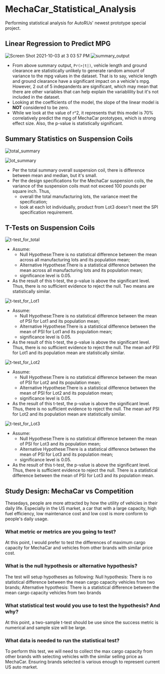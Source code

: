 # MechaCar_Statistical_Analysis
Performing statistical analysis for AutoRUs' newest prototype special project.

## Linear Regression to Predict MPG
![Screen Shot 2021-10-03 at 3 03 57 PM](https://user-images.githubusercontent.com/66225050/135796857-122ce0f2-f6ee-4443-bc03-e53b09af643e.png)
![summary_output](https://user-images.githubusercontent.com/66225050/135796813-ede896a5-89af-4925-b831-766ce240544f.png)

- From above summary output, `Pr(>|t|)`, vehicle length and ground clearance are statistically unlikely to generate random amount of variance to the mpg values in the dataset. That is to say, vehicle length and ground clearance have a significant impact on a vehicle's mpg. However, 2 out of 5 indepandents are significant, which may mean that there are other variables that can help explain the variablility but it's not included in the dataset.
- Looking at the coefficients of the model, the slope of the linear model is **NOT** considered to be zero. 
- While we look at the value of r^2, it represents that this model is 70% correlatively predict the mpg of MechaCar prototypes, which is strong effect size. Also, the p-value is statistically significant. 

## Summary Statistics on Suspension Coils
![total_summary](https://user-images.githubusercontent.com/66225050/135796906-77d6aacd-2d9f-43e0-855c-4ae374623827.png)


![lot_summary](https://user-images.githubusercontent.com/66225050/135796909-5836f5eb-17f1-489d-8412-09d561e0c701.png)

- Per the total summary overall suspension coil, there is difference between mean and median, but it's small.
- Per the design specifications for the MechaCar suspension coils, the variance of the suspension coils must not exceed 100 pounds per square inch. Thus,
    - overall the total manufacturing lots, the variance meet the specification;
    - look at each lot individually, product from Lot3 doesn't meet the SPI specification requirement.

## T-Tests on Suspension Coils
![t-test_for_total](https://user-images.githubusercontent.com/66225050/135796939-401efb45-7f17-4b6d-904c-630892b1a79e.png)

- Assume:
    - Null Hypothese:There is no statistical difference between the mean across all manufacturing lots and its population mean;
    - Alternative Hypothese:There is a statistical difference between the mean across all manufacturing lots and its population mean;
    - significance level is 0.05.
- As the result of this t-test, the p-value is above the significant level. Thus, there is no sufficient evidence to reject the null. Two means are statistically similar.

![t-test_for_Lot1](https://user-images.githubusercontent.com/66225050/135797168-5a6a6cad-fb85-4cf6-b825-199031b8b83d.png)

- Assume:
    - Null Hypothese:There is no statistical difference between the mean of PSI for Lot1 and its population mean;
    - Alternative Hypothese:There is a statistical difference between the mean of PSI for Lot1 and its population mean;
    - significance level is 0.05.
- As the result of this t-test, the p-value is above the significant level. Thus, there is no sufficient evidence to reject the null. The mean aof PSI for Lot1 and its population mean are statistically similar.

![t-test_for_Lot2](https://user-images.githubusercontent.com/66225050/135797170-8d0c5b29-3c00-4112-a29a-d567f1a58e6d.png)

- Assume: 
    - Null Hypothese:There is no statistical difference between the mean of PSI for Lot2 and its population mean;
    - Alternative Hypothese:There is a statistical difference between the mean of PSI for Lot2 and its population mean;
    - significance level is 0.05.
- As the result of this t-test, the p-value is above the significant level. Thus, there is no sufficient evidence to reject the null. The mean aof PSI for Lot2 and its population mean are statistically similar.

![t-test_for_Lot3](https://user-images.githubusercontent.com/66225050/135797173-7b8f8995-fb4c-4770-9356-25b14f3c055a.png)

- Assume: 
    - Null Hypothese:There is no statistical difference between the mean of PSI for Lot3 and its population mean;
    - Alternative Hypothese:There is a statistical difference between the mean of PSI for Lot3 and its population mean;
    - significance level is 0.05.
- As the result of this t-test, the p-value is above the significant level. Thus, there is sufficient evidence to reject the null. There is a statistical difference between the mean of PSI for Lot3 and its population mean.

## Study Design: MechaCar vs Competition
Thesedays, people are more attracted by how the utility of vehicles in their daily life. Especially in the US market, a car that with a large capacity, high fuel efficiency, low maintenance cost and low cost is more conform to people's daily usage.
### What metric or metrics are you going to test?
At this point, I would prefer to test the differences of maximum cargo capacity for MechaCar and vehicles from other brands with similar price cost.
### What is the null hypothesis or alternative hypothesis?
The test will setup hypotheses as following:
Null hypothesis: There is no statistical difference between the mean cargo capacity vehicles from two brands;
Alternative hypothesis: There is a statistical difference between the mean cargo capacity vehicles from two brands
### What statistical test would you use to test the hypothesis? And why?
At this point, a two-sample t-test should be use since the success metric is numerical and sample size will be large.
### What data is needed to run the statistical test?
To perform this test, we will need to collect the max cargo capacity from other brands with selecting vehicles with the similar selling price as MechaCar. Ensuring brands selected is various enough to represent current US auto market.
